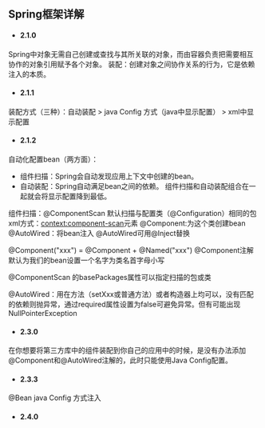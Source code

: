 ## Spring框架详解
- #### 2.1.0
Spring中对象无需自己创建或查找与其所关联的对象，而由容器负责把需要相互协作的对象引用赋予各个对象。
装配：创建对象之间协作关系的行为，它是依赖注入的本质。
- #### 2.1.1
装配方式（三种）：自动装配 > java Config 方式（java中显示配置） > xml中显示配置
- #### 2.1.2
自动化配置bean（两方面）：
  - 组件扫描：Spring会自动发现应用上下文中创建的bean。
  - 自动装配：Spring自动满足bean之间的依赖。
组件扫描和自动装配组合在一起就会将显示配置降到最低。

组件扫描：@ComponentScan 默认扫描与配置类（@Configuration）相同的包
xml方式：<context:component-scan>元素
@Component:为这个类创建bean
@AutoWired：将bean注入
@AutoWired可用@Inject替换

@Component("xxx") = @Component + @Named("xxx")
@Component注解默认为我们的bean设置一个名字为类名首字母小写

@ComponentScan 的basePackages属性可以指定扫描的包或类

@AutoWired：用在方法（setXxx或普通方法）或者构造器上均可以，没有匹配的依赖则抛异常，通过required属性设置为false可避免异常。但有可能出现NullPointerException

- #### 2.3.0
在你想要将第三方库中的组件装配到你自己的应用中的时候，是没有办法添加@Component和@AutoWired注解的，此时只能使用Java Config配置。

- #### 2.3.3
@Bean java Config 方式注入

- #### 2.4.0
